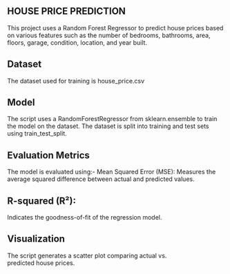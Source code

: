 ## HOUSE PRICE PREDICTION
This project uses a Random Forest Regressor to predict house prices based on various features such as the number of bedrooms, bathrooms, area, floors, garage, condition, location, and year built.

## Dataset
The dataset used for training is house_price.csv
## Model
The script uses a RandomForestRegressor from sklearn.ensemble to train the model on the dataset. The dataset is split into training and test sets using train_test_split.

## Evaluation Metrics
The model is evaluated using:- Mean Squared Error (MSE): Measures the average squared difference between actual and predicted values.

## R-squared (R²): 
Indicates the goodness-of-fit of the regression model.

## Visualization
The script generates a scatter plot comparing actual vs. predicted house prices.
